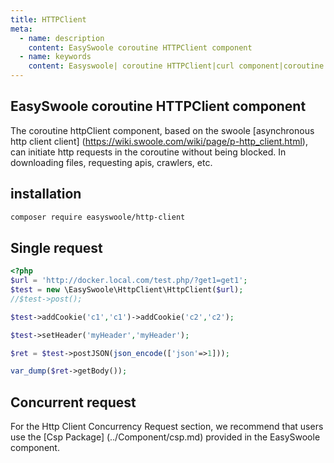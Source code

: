 ```yaml
---
title: HTTPClient
meta:
  - name: description
    content: EasySwoole coroutine HTTPClient component
  - name: keywords
    content: Easyswoole| coroutine HTTPClient|curl component|coroutine curl
---
```



## EasySwoole coroutine HTTPClient component
The coroutine httpClient component, based on the swoole [asynchronous http client client] (https://wiki.swoole.com/wiki/page/p-http_client.html), can initiate http requests in the coroutine without being blocked. In downloading files, requesting apis, crawlers, etc.

## installation

```bash
composer require easyswoole/http-client
```

## Single request
```php
<?php
$url = 'http://docker.local.com/test.php/?get1=get1';
$test = new \EasySwoole\HttpClient\HttpClient($url);
//$test->post();

$test->addCookie('c1','c1')->addCookie('c2','c2');

$test->setHeader('myHeader','myHeader');

$ret = $test->postJSON(json_encode(['json'=>1]));

var_dump($ret->getBody());
```

## Concurrent request

For the Http Client Concurrency Request section, we recommend that users use the [Csp Package] (../Component/csp.md) provided in the EasySwoole component.
